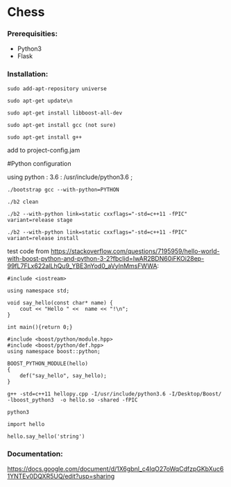 # Chess

### Prerequisities:
- Python3
- Flask


### Installation:

```sudo add-apt-repository universe```

```sudo apt-get update\n```

```sudo apt-get install libboost-all-dev```

```sudo apt-get install gcc (not sure)```

```sudo apt-get install g++```

add to project-config.jam

#Python configuration

using python : 3.6 : /usr/include/python3.6 ;


```./bootstrap gcc --with-python=PYTHON```

```./b2 clean```

```./b2 --with-python link=static cxxflags="-std=c++11 -fPIC" variant=release stage```

```./b2 --with-python link=static cxxflags="-std=c++11 -fPIC" variant=release install```


test code from https://stackoverflow.com/questions/7195959/hello-world-with-boost-python-and-python-3-2?fbclid=IwAR2BDN60iFKOi28ep-99fL7FLx622alLhQu9_YBE3nYod0_aVylnMmsFWWA:

```
#include <iostream>

using namespace std;

void say_hello(const char* name) {
    cout << "Hello " <<  name << "!\n";
}

int main(){return 0;}

#include <boost/python/module.hpp>
#include <boost/python/def.hpp>
using namespace boost::python;

BOOST_PYTHON_MODULE(hello)
{
    def("say_hello", say_hello);
}
```

```g++ -std=c++11 hellopy.cpp -I/usr/include/python3.6 -I/Desktop/Boost/ -lboost_python3  -o hello.so -shared -fPIC```


```python3```

```import hello```

```hello.say_hello('string')```




### Documentation:
https://docs.google.com/document/d/1X6gbnl_c4IqO27oWqCdfzpGKbXuc61YNTEv0DQXR5UQ/edit?usp=sharing
